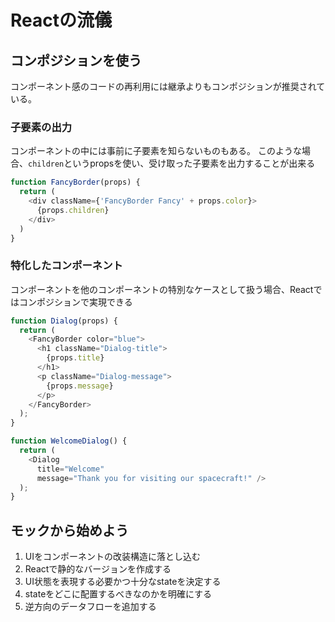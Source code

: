 # Reactの流儀

## コンポジションを使う

コンポーネント感のコードの再利用には継承よりもコンポジションが推奨されている。

### 子要素の出力

コンポーネントの中には事前に子要素を知らないものもある。
このような場合、`children`というpropsを使い、受け取った子要素を出力することが出来る

```javascript
function FancyBorder(props) {
  return (
    <div className={'FancyBorder Fancy' + props.color}>
      {props.children}
    </div>
  )
}
```

### 特化したコンポーネント

コンポーネントを他のコンポーネントの特別なケースとして扱う場合、Reactではコンポジションで実現できる

```javascript
function Dialog(props) {
  return (
    <FancyBorder color="blue">
      <h1 className="Dialog-title">
        {props.title}
      </h1>
      <p className="Dialog-message">
        {props.message}
      </p>
    </FancyBorder>
  );
}

function WelcomeDialog() {
  return (
    <Dialog
      title="Welcome"
      message="Thank you for visiting our spacecraft!" />
  );
}
```

## モックから始めよう

1. UIをコンポーネントの改装構造に落とし込む
2. Reactで静的なバージョンを作成する
3. UI状態を表現する必要かつ十分なstateを決定する
4. stateをどこに配置するべきなのかを明確にする
5. 逆方向のデータフローを追加する


